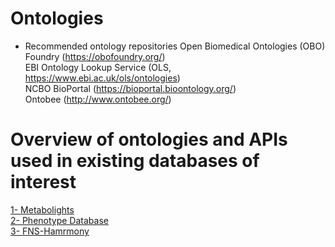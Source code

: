 # Ontologies
* Recommended ontology repositories
Open Biomedical Ontologies (OBO) Foundry (https://obofoundry.org/)<br/>
EBI Ontology Lookup Service (OLS, https://www.ebi.ac.uk/ols/ontologies)<br/>
NCBO BioPortal (https://bioportal.bioontology.org/)<br/>
Ontobee (http://www.ontobee.org/)

# Overview of ontologies and APIs used in existing databases of interest
[1- Metabolights](https://github.com/elixir-europe/biohackathon-projects-2022/blob/main/1/sources/APIs.md)<br/>
[2- Phenotype Database](https://github.com/elixir-europe/biohackathon-projects-2022/tree/main/1/sources/dbnp)<br/>
[3- FNS-Hamrmony](https://github.com/elixir-europe/biohackathon-projects-2022/tree/main/1/sources/fns-harmony)
